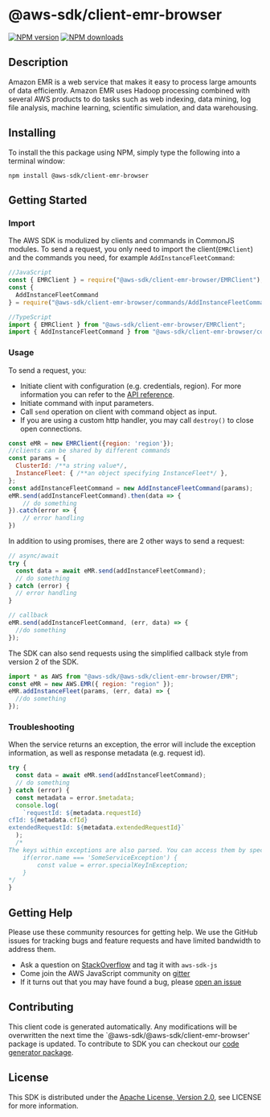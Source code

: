 # @aws-sdk/client-emr-browser

[![NPM version](https://img.shields.io/npm/v/@aws-sdk/client-emr-browser/preview.svg)](https://www.npmjs.com/package/@aws-sdk/client-emr-browser)
[![NPM downloads](https://img.shields.io/npm/dm/@aws-sdk/client-emr-browser.svg)](https://www.npmjs.com/package/@aws-sdk/client-emr-browser)

## Description

<p>Amazon EMR is a web service that makes it easy to process large amounts of data efficiently. Amazon EMR uses Hadoop processing combined with several AWS products to do tasks such as web indexing, data mining, log file analysis, machine learning, scientific simulation, and data warehousing.</p>

## Installing

To install the this package using NPM, simply type the following into a terminal window:

```
npm install @aws-sdk/client-emr-browser
```

## Getting Started

### Import

The AWS SDK is modulized by clients and commands in CommonJS modules. To send a request, you only need to import the client(`EMRClient`) and the commands you need, for example `AddInstanceFleetCommand`:

```javascript
//JavaScript
const { EMRClient } = require("@aws-sdk/client-emr-browser/EMRClient");
const {
  AddInstanceFleetCommand
} = require("@aws-sdk/client-emr-browser/commands/AddInstanceFleetCommand");
```

```javascript
//TypeScript
import { EMRClient } from "@aws-sdk/client-emr-browser/EMRClient";
import { AddInstanceFleetCommand } from "@aws-sdk/client-emr-browser/commands/AddInstanceFleetCommand";
```

### Usage

To send a request, you:

- Initiate client with configuration (e.g. credentials, region). For more information you can refer to the [API reference][].
- Initiate command with input parameters.
- Call `send` operation on client with command object as input.
- If you are using a custom http handler, you may call `destroy()` to close open connections.

```javascript
const eMR = new EMRClient({region: 'region'});
//clients can be shared by different commands
const params = {
  ClusterId: /**a string value*/,
  InstanceFleet: { /**an object specifying InstanceFleet*/ },
};
const addInstanceFleetCommand = new AddInstanceFleetCommand(params);
eMR.send(addInstanceFleetCommand).then(data => {
    // do something
}).catch(error => {
    // error handling
})
```

In addition to using promises, there are 2 other ways to send a request:

```javascript
// async/await
try {
  const data = await eMR.send(addInstanceFleetCommand);
  // do something
} catch (error) {
  // error handling
}
```

```javascript
// callback
eMR.send(addInstanceFleetCommand, (err, data) => {
  //do something
});
```

The SDK can also send requests using the simplified callback style from version 2 of the SDK.

```javascript
import * as AWS from "@aws-sdk/@aws-sdk/client-emr-browser/EMR";
const eMR = new AWS.EMR({ region: "region" });
eMR.addInstanceFleet(params, (err, data) => {
  //do something
});
```

### Troubleshooting

When the service returns an exception, the error will include the exception information, as well as response metadata (e.g. request id).

```javascript
try {
  const data = await eMR.send(addInstanceFleetCommand);
  // do something
} catch (error) {
  const metadata = error.$metadata;
  console.log(
    `requestId: ${metadata.requestId}
cfId: ${metadata.cfId}
extendedRequestId: ${metadata.extendedRequestId}`
  );
  /*
The keys within exceptions are also parsed. You can access them by specifying exception names:
    if(error.name === 'SomeServiceException') {
        const value = error.specialKeyInException;
    }
*/
}
```

## Getting Help

Please use these community resources for getting help. We use the GitHub issues for tracking bugs and feature requests and have limited bandwidth to address them.

- Ask a question on [StackOverflow](https://stackoverflow.com/questions/tagged/aws-sdk-js) and tag it with `aws-sdk-js`
- Come join the AWS JavaScript community on [gitter](https://gitter.im/aws/aws-sdk-js-v3)
- If it turns out that you may have found a bug, please [open an issue](https://github.com/aws/aws-sdk-js-v3/issues)

## Contributing

This client code is generated automatically. Any modifications will be overwritten the next time the `@aws-sdk/@aws-sdk/client-emr-browser' package is updated. To contribute to SDK you can checkout our [code generator package][].

## License

This SDK is distributed under the
[Apache License, Version 2.0](http://www.apache.org/licenses/LICENSE-2.0),
see LICENSE for more information.

[code generator package]: https://github.com/aws/aws-sdk-js-v3/tree/master/packages/service-types-generator
[api reference]: https://docs.aws.amazon.com/AWSJavaScriptSDK/latest/
